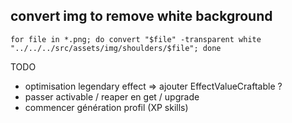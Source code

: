## convert img to remove white background
`
for file in *.png; do convert "$file" -transparent white "../../../src/assets/img/shoulders/$file"; done
`

TODO
 - optimisation legendary effect => ajouter EffectValueCraftable ?
 - passer activable / reaper en get / upgrade
 - commencer génération profil (XP skills)

